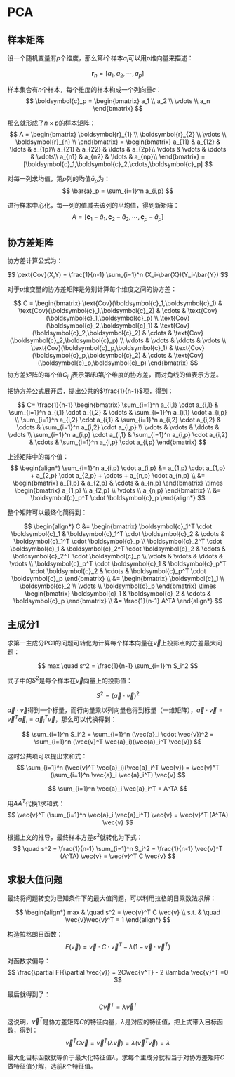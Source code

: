 # PCA

## 样本矩阵

设一个随机变量有$p$个维度，那么第$i$个样本$a_i$可以用$p$维向量来描述：

$$
\boldsymbol{r}_n = [a_1,a_2,\cdots,a_p]
$$

样本集合有$n$个样本，每个维度的样本构成一个列向量$c$：
$$
\boldsymbol{c}_p = 
\begin{bmatrix}
    a_1    \\
    a_2    \\
    \vdots \\
    a_n
\end{bmatrix}
$$

那么就形成了$n \times p$的样本矩阵：
$$
A = 
\begin{bmatrix}
\boldsymbol{r}_{1} \\
\boldsymbol{r}_{2} \\
\vdots \\
\boldsymbol{r}_{n} \\
\end{bmatrix} = 
\begin{bmatrix}
 a_{11} & a_{12} & \ldots & a_{1p}\\
 a_{21} & a_{22} & \ldots & a_{2p}\\
 \vdots & \vdots & \ddots & \vdots\\
 a_{n1} & a_{n2} & \ldots & a_{np}\\
\end{bmatrix} = 
[\boldsymbol{c}_1,\boldsymbol{c}_2,\cdots,\boldsymbol{c}_p]
$$

对每一列求均值，第$p$列的均值$\bar{a}_p$为：
$$
\bar{a}_p = \sum_{i=1}^n a_{i,p}
$$

进行样本中心化，每一列的值减去该列的平均值，得到新矩阵：
$$
A = [\boldsymbol{c}_1-\bar{a}_1,\boldsymbol{c}_2-\bar{a}_2,\cdots ,\boldsymbol{c}_p-\bar{a}_p]
$$

## 协方差矩阵

协方差计算公式为：

$$
\text{Cov}(X,Y) = \frac{1}{n-1} \sum_{i=1}^n (X_i-\bar{X})(Y_i-\bar{Y})
$$



对于$p$维变量的协方差矩阵是分别计算每个维度之间的协方差：

$$
C = 
\begin{bmatrix}
    \text{Cov}(\boldsymbol{c}_1,\boldsymbol{c}_1) & \text{Cov}(\boldsymbol{c}_1,\boldsymbol{c}_2) & \cdots & \text{Cov}(\boldsymbol{c}_1,\boldsymbol{c}_p) \\ 
    \text{Cov}(\boldsymbol{c}_2,\boldsymbol{c}_1) & \text{Cov}(\boldsymbol{c}_2,\boldsymbol{c}_2) & \cdots & \text{Cov}(\boldsymbol{c}_2,\boldsymbol{c}_p) \\
    \vdots       & \vdots       & \ddots & \vdots                            \\
    \text{Cov}(\boldsymbol{c}_p,\boldsymbol{c}_1) & \text{Cov}(\boldsymbol{c}_p,\boldsymbol{c}_2) & \cdots & \text{Cov}(\boldsymbol{c}_p,\boldsymbol{c}_p)
\end{bmatrix}
$$
协方差矩阵的每个值$C_{i,j}$表示第$i$和第$j$个维度的协方差，而对角线的值表示方差。

把协方差公式展开后，提出公共的$\frac{1}{n-1}$项，得到：

$$
C= \frac{1}{n-1}
\begin{bmatrix}
    \sum_{i=1}^n a_{i,1} \cdot a_{i,1} & \sum_{i=1}^n a_{i,1} \cdot a_{i,2} & \cdots & \sum_{i=1}^n a_{i,1} \cdot a_{i,p} \\
    \sum_{i=1}^n a_{i,2} \cdot a_{i,1} & \sum_{i=1}^n a_{i,2} \cdot a_{i,2} & \cdots & \sum_{i=1}^n a_{i,2} \cdot a_{i,p} \\
    \vdots              & \vdots              & \ddots & \vdots              \\
    \sum_{i=1}^n a_{i,p} \cdot a_{i,1} & \sum_{i=1}^n a_{i,p} \cdot a_{i,2} & \cdots & \sum_{i=1}^n a_{i,p} \cdot a_{i,p} 
\end{bmatrix}
$$

上述矩阵中的每个值：
$$
\begin{align*}
\sum_{i=1}^n a_{i,p} \cdot a_{i,p} &= a_{1,p} \cdot a_{1,p} + a_{2,p} \cdot a_{2,p} + \cdots + a_{n,p} \cdot a_{n,p} \\
&= \begin{bmatrix}
a_{1,p} & a_{2,p} & \cdots & a_{n,p}
\end{bmatrix} \times
\begin{bmatrix}
    a_{1,p} \\
    a_{2,p} \\ 
    \vdots  \\ 
    a_{n,p}
\end{bmatrix} \\
&= \boldsymbol{c}_p^T \cdot \boldsymbol{c}_p
\end{align*}
$$

整个矩阵可以最终化简得到：

$$
\begin{align*}
    C &= 
        \begin{bmatrix}
            \boldsymbol{c}_1^T \cdot \boldsymbol{c}_1 & \boldsymbol{c}_1^T \cdot \boldsymbol{c}_2 & \cdots & \boldsymbol{c}_1^T \cdot \boldsymbol{c}_p    \\
            \boldsymbol{c}_2^T \cdot \boldsymbol{c}_1 & \boldsymbol{c}_2^T \cdot \boldsymbol{c}_2 & \cdots & \boldsymbol{c}_2^T \cdot \boldsymbol{c}_p    \\
            \vdots  & \vdots & \ddots & \vdots \\
            \boldsymbol{c}_p^T \cdot \boldsymbol{c}_1 & \boldsymbol{c}_p^T \cdot \boldsymbol{c}_2 & \cdots & \boldsymbol{c}_p^T \cdot \boldsymbol{c}_p
        \end{bmatrix} \\
      &= \begin{bmatrix}
            \boldsymbol{c}_1 \\ \boldsymbol{c}_2 \\ \vdots \\ \boldsymbol{c}_p
        \end{bmatrix} \times 
        \begin{bmatrix}
            \boldsymbol{c}_1 & \boldsymbol{c}_2 & \cdots & \boldsymbol{c}_p
        \end{bmatrix} \\
      &= \frac{1}{n-1} A^TA
\end{align*}
$$

## 主成分1

求第一主成分PC1的问题可转化为计算每个样本向量在$\vec{v}$上投影点的方差最大问题：

$$
max \quad s^2 = \frac{1}{n-1} \sum_{i=1}^n S_i^2
$$

式子中的$S^2$是每个样本在$\vec{v}$向量上的投影值：

$$
S^2 = (\vec{a} \cdot \vec{v})^2
$$

$\vec{a} \cdot \vec{v}$得到一个标量，而行向量乘以列向量也得到标量（一维矩阵），$\vec{a} \cdot \vec{v} = \vec{v}^T \vec{a}_i = \vec{a}_i^T \vec{v}$，那么可以代换得到：

$$
\sum_{i=1}^n S_i^2 = \sum_{i=1}^n (\vec{a}_i \cdot \vec{v})^2 = \sum_{i=1}^n (\vec{v}^T \vec{a}_i)(\vec{a}_i^T \vec{v})
$$

这时公共项可以提出求和式：
$$
\sum_{i=1}^n (\vec{v}^T \vec{a}_i)(\vec{a}_i^T \vec{v}) = \vec{v}^T (\sum_{i=1}^n \vec{a}_i \vec{a}_i^T) \vec{v}
$$


$$
\sum_{i=1}^n \vec{a}_i \vec{a}_i^T = A^TA
$$

用$AA^T$代换1求和式：
$$
\vec{v}^T (\sum_{i=1}^n \vec{a}_i \vec{a}_i^T) \vec{v} = \vec{v}^T (A^TA) \vec{v}
$$

根据上文的推导，最终样本方差$s^2$就转化为下式：
$$
\quad s^2 = \frac{1}{n-1} \sum_{i=1}^n S_i^2 = \frac{1}{n-1} \vec{v}^T (A^TA) \vec{v} = \vec{v}^T C \vec{v}
$$

## 求极大值问题

最终将问题转变为已知条件下的最大值问题，可以利用拉格朗日乘数法求解：

$$
\begin{align*}
    max  & \quad  s^2 = \vec{v}^T C \vec{v} \\
    s.t. & \quad  \vec{v}\vec{v}^T = 1 
\end{align*}
$$

构造拉格朗日函数：
$$
F(\vec{v}) = \vec{v} \cdot C \cdot \vec{v}^T - \lambda(1-\vec{v} \cdot \vec{v}^T)
$$

对函数求偏导：
$$
\frac{\partial F}{\partial \vec{v}} = 2C\vec{v^T} - 2 \lambda \vec{v}^T =0
$$

最后就得到了：
$$
C \vec{v}^T = \lambda \vec{v}^T 
$$

这说明，$\vec{v}^T$是协方差矩阵$C$的特征向量，$\lambda$是对应的特征值，把上式带入目标函数，得到：
$$
\vec{v}^T C \vec{v} = \vec{v}^T (\lambda \vec{v}) = \lambda (\vec{v}^T \vec{v}) = \lambda
$$

最大化目标函数就等价于最大化特征值$\lambda$，求每个主成分就相当于对协方差矩阵$C$做特征值分解，选前$k$个特征值。